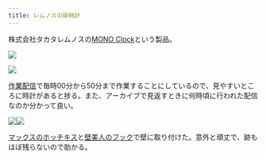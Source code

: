 ```yaml
---
title: レムノスの掛時計
---
```

株式会社タカタレムノスの[MONO Clock](https://www.amazon.co.jp/dp/B004UIT8BK)という製品。

![](https://lh3.googleusercontent.com/docs/AG8NV2aCAB3TPJZd7FJNYHrg_tFI-FOUwCIM1OBgjh6dSwIwIr7OhDD5yQsRe0hTlBGf01PzIX34p-ICqO3cVeqyfKAXjopVGVGzvN6Qtu3fNECCiFwdHf1ctzxKx_Ae8efSBCSaXZhCCjYLq9m9bX0nTJH9BZddY8zEeYZtSXSi9Ak8NFzwHuyhC0JeJwkvajCJ3ohTMIyAIKq6QZnBx9vrX-f57wKFriMnXZ2TNrOsAGlqFELszfP7-sd5nEj_TQNSwTGgTQkEkTakQ_ABtwPJxA8-bmxsp5-prwEOhRgGnAOHBszwkP0P3lMldGHrldZ0VT6e6vOc9pUbFwzPGRM35bxZ43cfuQneVViUX45NaMWP1FpqDBLFgbLa4IGLl3MY75Db5m_9QiPn-0eV2ShfF0WiN4IjFh3ETynewmTF0ybsNhrWQa_plp_2vw1Gs_TGpPjMDUoqK6LtgXmVd4_faLjnCPiaQg-1Yud2gxo7jg7Ru3GaKyinuWDD_JA9lXkQvyW46AK687Y5ZogsKNbSpe17vK8-axtxdnm1dvGIkFNF-mFtL6hpposyo5MRvEi4pdVcb1irDN3ytkG-UztwkwWuSWQ8JAjeI_q2Vt3pkPVkteR9GXo77w74HulIaMFEUTpfo76wOBzuDCin7GQO00R5swVQTYmE0X43RcW7C4wpq83IiA0g6W3aZg9Jw1kMcLu0FbCjPVftnrPQrAoqMhZouZPPALnTQQqA7S0KGCydfu_EbogHnbLo8_LJhZfQYWtAuUZ-Xf8CKE4NyR29nHRaTlAtprISV9pNVzT5_EcQIa6qfjo1bKAWvQ_0NvMLRfeUaSfM-dBjNc1dKZ8gpdqOpJIPkKetOjpmUgHaOGDWMC_qanWbeQY5pJINw4mY33n-mPLrWfHsSq70UckjZa-sL5bi2JzgPyDx9gLLBUJBNJ9e5AauumwS-be2_jo8OPHcgUJYeI98_sPfVgKYptudikoWdntfHMd7v-4JlnovRZnUSg7WFlnB6MjYyxBoOM9XWqzKAMq_iLmXEUzycktQdGETVIui8SyIG36f-WhDEzsyXtWNVJRvzZuRlLjFgO-5E1KA7pFTDdFnoln_6xRxK50KdAbSYYM7lqh-xd6llvx45QAboV1Lpsp2Nnw7GUhTgIIunGOtWyb9UhgyLibvVz7pPkVwMirq-Oda7h6xuBMFo1IGhdS_08tBVq8X6hfaflQn5lHIUjLG9TPiaPaAoEro6_RP7FeN-vrsj9rq3y4-)

![](https://lh3.googleusercontent.com/docs/AG8NV2aUWTAbxBajeuxOaHR0aEVqCegWGeWN1UFPTICEd8b80sdt329Bmlv-rIPURXlXAkGDmk_rN8wgJtja9lUE4bM7AT1T6niORIcHSBOF7nt0qpDuxoJhVR0St9Yes6j5FQe_azOlkhDA1_vaTBbOO8UgBwnfF53uObUb09boTnYw_G-56AiY07D1IjfEOhODuCC55Xu1wHypXLFpgwHaIsP_3xnR2SDTpPMTQYLB6zh0a9fwlXPDnNUIaYgHwVc3qF0jDLO4vDjycgulmyTJaN-h9YGZRC2GGo3VBgA4Y1oA4aJWbSQpbDWqiUtI84Oa6QNeA57KKyWA4z4Mhk4LdZYG_WyXjf0N4gaaDR3rsScvIdhcd3UhVBAcfv3maeBL1C53EW--6Oc0bz6q82hA4IZpTRmVe4qtslXrTdIDFzXwL6l4f1sgZkQSdhwAncF_fP6z-lvbTAsYP8zsgjOLXzIWCzq7tgXZ7QnYqC_nfX_gw3sH4st9Xs0Y49xfRKj2LQHzi5vdqsUDqLXsZguG6kAO1gt9E6IhpWInagbYrMxX83WWF4Vg0QySA6XrKyh_VDVVXylJlC3RvUPmhau0QshBAuc8nok9jObVDJjRa68a9NIeFgGUngElGfzea32hRx8SuW0sOp0srM4Uxsw0rwnTYFPZEh8GtN4-gB8sW2EGW5nBYHwzvK7XD36bYfAVAHAVE9HQw8QMoammW2wb447AIfDlLYuZTFthpdD8b4w8OwG42NeUHg4TdfPL-v_A8uSx6iDv2caaWuI0oEr5W2VjTpuQ45tXCccbeGN-yLbM_6frlsyf0lsHZ1s8BmGuCmzYsexX1OoleqpUV_P9GiUCRa8MGJDVvdnHF8ObyWA0fhwCivwCqxk2T7uBUxTvvtYVny1gByFjkDof0uDL-LjcUou9dEcwlyVFAwN7MFmxnG9JWKK3I8Az6rckcP1xgWk4dOlS1ajC9_zUv2-m6iedFxHNm9y3uPdKVCxYY82UbRHdi_37_aAXR-beC834ALY6eycQqdBMdVFN9ckllQo7DT8f75px4Xyn3lKt8b9B-lCaR_-j2HIPjbUajn7uTkUVC-i4nNtScYP2MMy4Kfmn8j4KIu6CU3w0TLEXmsHhu92oS9uzrrEd9Y4mffs1npsOh9lTcQiUGqcqZpcBpMbH9owfExhiRhUNrttfqIDkxPXzPA7nEhKJkIa5AwdPUFsMHYSJczPJNlUn4KXvC_AMJfpiBlYqE6uiX6yLsVB5gmMg)

[作業配信](https://www.youtube.com/channel/UC5s-KpSDGzxWPWNv94PnJHw)で毎時00分から50分まで作業することにしているので、見やすいところに時計があると捗る。また、アーカイブで見返すときに何時頃に行われた配信なのか分かって良い。

![](https://lh3.googleusercontent.com/docs/AG8NV2YONxXj__G2buwI5DGrukNJnJZYn0UBjB5Co9ODTdiW1ji2U0seTtTq4J_8WiP6eLwuDp76v71IXJPxSdlw9gQq3a0MNOI5Bsa70LWYhHVOkkdSoF8W9eFSn4OnHUJ7Z6fWJJ1co60iTSQp6phI2vr42JQbERqQiRof0MOlfidzoD6SYYFYWUgGSpdYPiivCXKuyLgnWO3nefh-YwPA4lGVyg9yK4tOimkALVYHQ28JhnFJXNZkAztJtAbD1TpXH9Yo1W29gwvkRdxYOrYgnymMm-VpGVSF51FgHcScg6qKHV9dSS_J_DvVn8CkYptgL-K1j11H9lgpfO1XvTGzQXWdn8ZtV0J8G4yhg0Tv4beSXNoMKvIPpDBnYshDDGz6nRLhXt93XqZ2O5LlVCNh7eG4SD1Izt1C1REHaSMn7olnBk5nLVWDSi3lUVSKPyhcLlIxUX6-cmMm8LkGJ2vUELsgxW5V139LwFt5gPQ-xnMmLgJAm5-aOnbQy4PXyIfL2NENV5Dbo_HtG-2_eLjSP5peSLyopdoMh6i9QDX5Vy52k1Gajtijz2T3_ZmwL1WvS335c962Z6p6Bn-bOnjnRcL75mYx4_t0JrHvClq4s7zCCPx-5qrInicMKrjgcaDTxNc2cyiSIR5AzW9QaGU9WMc3IKBWgE8qEENRSw7lDaClWg0Is-Tcds77rxBdWugDIH3XsNKYPftvLZ2totazvYA0QCH6ezK6O1OnkzW0IBMG41_SfkY92j8qIUAlULNLTFlXGbP98wKZm6Zp4TiMgBrWQLfCHPhaLZwyecdnVFL1JNPQeNO73qCdH17WmlODFNrn9PWyaPJrcuTvhwb_EeSJ6oywvTwEEbAbKqfGktFoklBrO2p0bZktfF2u9B7MdfRxJMCm8JUUVrf8YrHjbTaX0qIPisVVObBM-4CYcTqc_8EMvFcgWwlOuVVXQNLohMnUdNuyUaqgbxvDpXSjwShaJP1HenHXQy3r_xbzsiaBbk95WcYi2e1i5UAj62v_RX8C_9_hvnh2TW7IjVk8vE4Ndv8NrugS4-ZtS1JjhUBw6rY1sSXzz5TO3tLXbilHwhA7qnRmF-40PR9Sr89RUerGCMnMaubEo0ufbRKqoCoIkRhN9y0tvDmB7epfWwRXPHpuWV44yTIsfr4W1Y_1ruTAK4FvG-mNaoq3d_BQK5gEqkdZk8LnrcARsbcK5hJOZmnOdN-4GdKlEwvpyrrfzMXI4J0DJZtwyN_3ne5aPU1yND-t)![](https://lh3.googleusercontent.com/docs/AG8NV2ZxpEGZoIJojsu3qDVKRrYUwSIPm5keZfqpOr9C54x5FnIbF8LJJhT6zsfoGcdwc2HHW78tUkMuloPSwFKAZKax5qUprssytofDyi70vIr5YK09MhVjz5orpdHTiISh2tlZyF86s0roZp_n-k0BwYK1SnpgfR0todub0Z0tc4BnsSrNzj5x_8oXapP_j3You0As074XIk1mk9k8Wf0aqEZxDlbGSl1rDnU_qLFHG0QspExxMhWgXD88ngBW7WnzxEZhXNy93Vou48LTcSVslI4pe8f9y8rqH0dJ5lgsTWaj1bmVdVuW2A9veDCjWWOscUEdwhKbk56-TrmEB-hdjSlDGYnzTjnc9RBKkuKesfxzm53GaemMtvMretdIIvZfNIL-Lz3kIH-qjTPjyQSdoFYnJ3l9ZFVZcggXE5AUuNm5wmcT4DVMBpMD1bDp0TrM2inzReOVuXSekMdXBhXAq5VxZVqck3pYT5Xn0MZw4Nl43feD6CxdZ1BNQNUbmgPtOLhb7rlZQdYj6EQyIwvP7QfB_tme1lKt5zwdjUNYZp-u-igvlGk1TS__s_QX6HR_civlG3anoh8AU1W8WbxHSxTBMQKDnxnk8K37hYqRxkOmAlu6uOednP3iQhbievTKh7BW7uJybijtfXxQL5HfbICm_ftq8zkuxD9FYcGb5A-JuT6Q7rP0ehBO0tlztY46JME0cGMU7jgomlPBosZAl7Rr8JMiMvL-ojes6Q_cP0drxRmOhiyhU8zI4IZBRzITRLUa70X_3XSg2rCuWNlChmHRPs68xuVpIoVfmAWQEBMIPGvuzcJgFArABQ_OpsGXjOvKyoGsi4jUAnGmzXI7sjVeqZGB1G6WQHDtjhu3O_LIqzeUYakEo_FPcG7CHm8mCj2tStAJtO7J75wn0prSva24Y-AdxIyj0lyehXBEAPK_Dn7NTI9qhEXnCEDp18e7-k32qQPTnjZUK3IJM2zzkHXbKihLhnY7DGg04BT6cExvaMdqNE-Z0imwWp9eeCQq3GlKnTOhkwCm29ugsRN_0WaEw7VsP8TUAP226adD_gWRZwmyzshbBUTZQwMw4iSuU9gJlxqwfoqw6yu8L5KdtPzpompmUEpfWXl1V7OJXQgnb169dGL26NwydpznYo9Gw8XUddA41QmKHPE2DxJEFDIVPlW9UIFYQ4LL_F-1mwC4sntKnB8dn5pFL2XNmd7EVnd2Q_yT08I7oocvOPaJySIflVfS0Or3WhilHuqlXJ4zfsGe)

[マックスのホッチキス](https://www.amazon.co.jp/dp/B000O9WRWG)と[壁美人のフック](https://www.amazon.co.jp/dp/B00CU78TDG)で壁に取り付けた。意外と頑丈で、跡もほぼ残らないので助かる。
